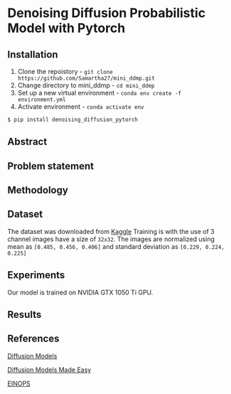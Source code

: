 # Denoising Diffusion Probabilistic Model with Pytorch


## Installation

1. Clone the repoistory - `git clone https://github.com/Samartha27/mini_ddmp.git`
2. Change directory to mini_ddmp - `cd mini_ddmp`
3. Set up a new virtual environment - `conda env create -f environment.yml`
4. Activate environment - `conda activate env`

```bash
$ pip install denoising_diffusion_pytorch
```



## Abstract


## Problem statement




## Methodology


## Dataset
The dataset was downloaded from [Kaggle](https://www.kaggle.com/) 
Training is with the use of 3 channel images have a size of `32x32`.  The images are normalized using mean as ```[0.485, 0.456, 0.406]``` and standard deviation as ```[0.229, 0.224, 0.225]``` 



## Experiments
Our model is trained on NVIDIA GTX 1050 Ti GPU.

## Results



## References

[Diffusion Models](https://medium.com/@monadsblog/diffusion-models-4dbe58489a2f)

[Diffusion Models Made Easy](https://towardsdatascience.com/diffusion-models-made-easy-8414298ce4da)

[EINOPS](https://github.com/arogozhnikov/einops)




